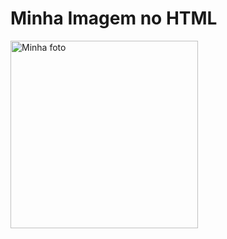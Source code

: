 <!DOCTYPE html>
<html lang="pt">
<head>
  <meta charset="UTF-8">
  <meta name="viewport" content="width=device-width, initial-scale=1.0">
  <title>Minha Imagem</title>
</head>
<body>
  <h1>Minha Imagem no HTML</h1>
  <img src="file:///storage/emulated/0/Documents/HTML%20Code%20Play/viagem.jpg" alt="Minha foto" width="300">
</body>
</html>